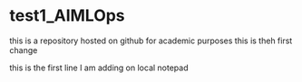 # test1_AIMLOps
this is a repository hosted on github for academic purposes
this is theh first change

this is the first line I am adding on local notepad
